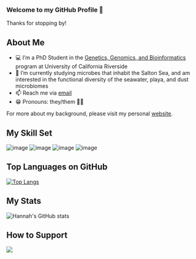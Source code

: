 ### Welcome to my GitHub Profile 👋

Thanks for stopping by!

## About Me
- 💻 I’m a PhD Student in the [Genetics, Genomics, and Bioinformatics](https://ggb.ucr.edu/) program at University of California Riverside
- 🧬 I’m currently studying microbes that inhabit the Salton Sea, and am interested in the functional diversity of the seawater, playa, and dust microbiomes
- 📫 Reach me via [email](mailto:hfreu002@ucr.edu)
- 😁 Pronouns: they/them 🏳️‍🌈

For more about my background, please visit my personal [website](http://hlfreund.github.io/).

## My Skill Set
![image](https://img.shields.io/badge/R-276DC3?style=for-the-badge&logo=r&logoColor=white)
![image](https://img.shields.io/badge/Shell_Script-121011?style=for-the-badge&logo=gnu-bash&logoColor=white)
![image](https://img.shields.io/badge/Python-14354C?style=for-the-badge&logo=python&logoColor=white)
![image](https://img.shields.io/badge/Markdown-000000?style=for-the-badge&logo=markdown&logoColor=white)

## Top Languages on GitHub
[![Top Langs](https://github-readme-stats.vercel.app/api/top-langs/?username=hlfreund)](https://github.com/hlfreund/github-readme-stats)

## My Stats
![Hannah's GitHub stats](https://github-readme-stats.vercel.app/api?username=hlfreund&show_icons=true&theme=merko&count_private=true)

## How to Support
<a href="Ko-fi.com/hlfreund" rel="nofollow"><img src="https://img.shields.io/badge/Ko--fi-F16061?style=for-the-badge&logo=ko-fi&logoColor=white" style="max-width: 100%;"></a>
<!--
**hlfreund/hlfreund** is a ✨ _special_ ✨ repository because its `README.md` (this file) appears on your GitHub profile.

# Find badges here: https://dev.to/envoy_/150-badges-for-github-pnk
-->
